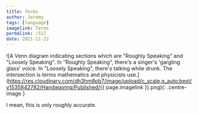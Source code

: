 ```yaml
---
title: Terms
author: Jeremy
tags: [language]
imagelink: Terms
permalink: /517
date: 2021-11-22
---
```


![A Venn diagram indicating sections which are "Roughly Speaking" and "Loosely Speaking". In "Roughly Speaking", there's a singer's 'gargling glass' voice. In "Loosely Speaking", there's talking while drunk. The intersection is terms mathematics and physicists use.](https://res.cloudinary.com/dh3hm8pb7/image/upload/c_scale,q_auto:best/v1535842782/Handwaving/Published/{{ page.imagelink }}.png){: .centre-image }

I mean, this is only roughly accurate.
